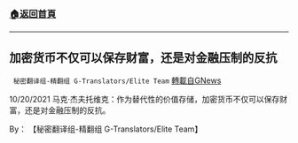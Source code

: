 ###  [:house:返回首頁](https://github.com/ourhimalayas/txt)
---


## 加密货币不仅可以保存财富，还是对金融压制的反抗
` 秘密翻译组-精翻组 G-Translators/Elite Team` [轉載自GNews](https://gnews.org/zh-hans/1612306/)

10/20/2021 马克·杰夫托维克：作为替代性的价值存储，加密货币不仅可以保存财富，还是对金融压制的反抗。

By： 【秘密翻译组-精翻组 G-Translators/Elite Team】
